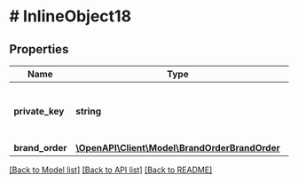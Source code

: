 # # InlineObject18

## Properties

Name | Type | Description | Notes
------------ | ------------- | ------------- | -------------
**private_key** | **string** | API key required to validate your application |
**brand_order** | [**\OpenAPI\Client\Model\BrandOrderBrandOrder**](BrandOrderBrandOrder.md) |  |

[[Back to Model list]](../../README.md#models) [[Back to API list]](../../README.md#endpoints) [[Back to README]](../../README.md)
